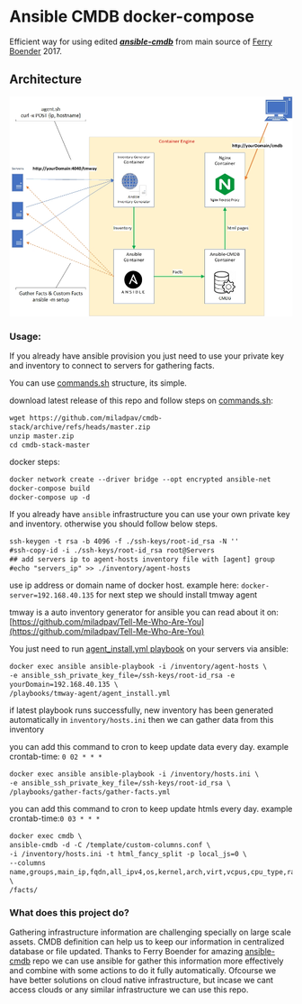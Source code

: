 # Ansible CMDB docker-compose

Efficient way for using edited <a href="https://github.com/miladpav/ansible-cmdb" ><b><i>ansible-cmdb</i></b></a> from main source of <a href="https://github.com/fboender/ansible-cmdb" >Ferry Boender</a> 2017.

## Architecture
![Architecture](architecture.jpg)

### Usage:
If you already have ansible provision you just need to use your private key and inventory to connect to servers for gathering facts.

You can use [commands.sh](commands.sh) structure, its simple.

download latest release of this repo and follow steps on [commands.sh](commands.sh):
```download-steps
wget https://github.com/miladpav/cmdb-stack/archive/refs/heads/master.zip
unzip master.zip
cd cmdb-stack-master
```

docker steps:
```docker-steps
docker network create --driver bridge --opt encrypted ansible-net
docker-compose build
docker-compose up -d
```

If you already have `ansible` infrastructure you can use your own private key and inventory. otherwise you should follow below steps.
```ssh-key-steps
ssh-keygen -t rsa -b 4096 -f ./ssh-keys/root-id_rsa -N ''
#ssh-copy-id -i ./ssh-keys/root-id_rsa root@Servers
## add servers ip to agent-hosts inventory file with [agent] group
#echo "servers_ip" >> ./inventory/agent-hosts
```

use ip address or domain name of docker host. example here: `docker-server=192.168.40.135`
for next step we should install tmway agent

tmway is a auto inventory generator for ansible you can read about it on:
[https://github.com/miladpav/Tell-Me-Who-Are-You](https://github.com/miladpav/Tell-Me-Who-Are-You)


You just need to run [agent_install.yml playbook](playbooks/tmway-agent/agent_install.yml) on your servers via ansible:
```install-agent-steps
docker exec ansible ansible-playbook -i /inventory/agent-hosts \
-e ansible_ssh_private_key_file=/ssh-keys/root-id_rsa -e yourDomain=192.168.40.135 \
/playbooks/tmway-agent/agent_install.yml
```
if latest playbook runs successfully, new inventory has been generated automatically in `inventory/hosts.ini` then we can gather data from this inventory

you can add this command to cron to keep update data every day. example crontab-time: `0 02 * * *`
```gather-facts-steps
docker exec ansible ansible-playbook -i /inventory/hosts.ini \
-e ansible_ssh_private_key_file=/ssh-keys/root-id_rsa \
/playbooks/gather-facts/gather-facts.yml
```

you can add this command to cron to keep update htmls every day. example crontab-time:`0 03 * * *`
```create-cmdb-html-steps
docker exec cmdb \
ansible-cmdb -d -C /template/custom-columns.conf \
-i /inventory/hosts.ini -t html_fancy_split -p local_js=0 \
--columns name,groups,main_ip,fqdn,all_ipv4,os,kernel,arch,virt,vcpus,cpu_type,ram,mem_usage,disk_usage,timestamp,prodname \
/facts/
```

### What does this project do?
Gathering infrastructure information are challenging specially on large scale assets. CMDB definition can help us to keep our information in centralized database or file updated. Thanks to Ferry Boender for amazing [ansible-cmdb](https://github.com/fboender/ansible-cmdb) repo we can use ansible for gather this information more effectively and combine with some actions to do it fully automatically. Ofcourse we have better solutions on cloud native infrastructure, but incase we cant access clouds or any similar infrastructure we can use this repo.